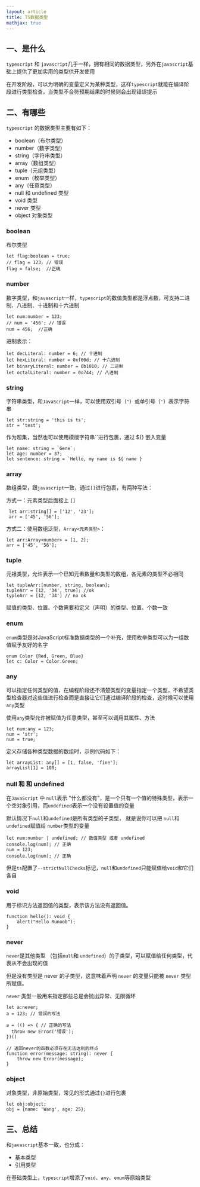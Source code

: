```yaml
---
layout: article
title: TS数据类型
mathjax: true
---
```





## 一、是什么

`typescript` 和 `javascript`几乎一样，拥有相同的数据类型，另外在`javascript`基础上提供了更加实用的类型供开发使用

在开发阶段，可以为明确的变量定义为某种类型，这样`typescript`就能在编译阶段进行类型检查，当类型不合符预期结果的时候则会出现错误提示

## 二、有哪些

`typescript` 的数据类型主要有如下：

- boolean（布尔类型）
- number（数字类型）
- string（字符串类型）
- array（数组类型）
- tuple（元组类型）
- enum（枚举类型）
- any（任意类型）
- null 和 undefined 类型
- void 类型
- never 类型
- object 对象类型

### boolean

布尔类型

```
let flag:boolean = true;
// flag = 123; // 错误
flag = false;  //正确
```

### number

数字类型，和`javascript`一样，`typescript`的数值类型都是浮点数，可支持二进制、八进制、十进制和十六进制

```
let num:number = 123;
// num = '456'; // 错误
num = 456;  //正确
```

进制表示：

```
let decLiteral: number = 6; // 十进制
let hexLiteral: number = 0xf00d; // 十六进制
let binaryLiteral: number = 0b1010; // 二进制
let octalLiteral: number = 0o744; // 八进制
```

### string

字符串类型，和`JavaScript`一样，可以使用双引号（`"`）或单引号（`'`）表示字符串

```
let str:string = 'this is ts';
str = 'test';
```

作为超集，当然也可以使用模版字符串``进行包裹，通过 ${} 嵌入变量

```
let name: string = `Gene`;
let age: number = 37;
let sentence: string = `Hello, my name is ${ name }
```

### array

数组类型，跟`javascript`一致，通过`[]`进行包裹，有两种写法：

方式一：元素类型后面接上 `[]`

```
 let arr:string[] = ['12', '23'];
 arr = ['45', '56'];
```

方式二：使用数组泛型，`Array<元素类型>`：

```
let arr:Array<number> = [1, 2];
arr = ['45', '56'];
```

### tuple

元祖类型，允许表示一个已知元素数量和类型的数组，各元素的类型不必相同

```
let tupleArr:[number, string, boolean]; 
tupleArr = [12, '34', true]; //ok
typleArr = [12, '34'] // no ok
```

赋值的类型、位置、个数需要和定义（声明）的类型、位置、个数一致

### enum

`enum`类型是对JavaScript标准数据类型的一个补充，使用枚举类型可以为一组数值赋予友好的名字

```
enum Color {Red, Green, Blue}
let c: Color = Color.Green;
```

### any

可以指定任何类型的值，在编程阶段还不清楚类型的变量指定一个类型，不希望类型检查器对这些值进行检查而是直接让它们通过编译阶段的检查，这时候可以使用`any`类型

使用`any`类型允许被赋值为任意类型，甚至可以调用其属性、方法

```
let num:any = 123;
num = 'str';
num = true;
```

定义存储各种类型数据的数组时，示例代码如下：

```
let arrayList: any[] = [1, false, 'fine'];
arrayList[1] = 100;
```

### null 和 和 undefined

在`JavaScript` 中 `null`表示 "什么都没有"，是一个只有一个值的特殊类型，表示一个空对象引用，而`undefined`表示一个没有设置值的变量

默认情况下`null`和`undefined`是所有类型的子类型， 就是说你可以把 `null`和 `undefined`赋值给 `number`类型的变量

```
let num:number | undefined; // 数值类型 或者 undefined
console.log(num); // 正确
num = 123;
console.log(num); // 正确
```

但是`ts`配置了`--strictNullChecks`标记，`null`和`undefined`只能赋值给`void`和它们各自

### void

用于标识方法返回值的类型，表示该方法没有返回值。

```
function hello(): void {
    alert("Hello Runoob");
}
```

### never

`never`是其他类型 （包括`null`和 `undefined`）的子类型，可以赋值给任何类型，代表从不会出现的值

但是没有类型是 never 的子类型，这意味着声明 `never` 的变量只能被 `never` 类型所赋值。

`never` 类型一般用来指定那些总是会抛出异常、无限循环

```
let a:never;
a = 123; // 错误的写法

a = (() => { // 正确的写法
  throw new Error('错误');
})()

// 返回never的函数必须存在无法达到的终点
function error(message: string): never {
    throw new Error(message);
}
```

### object

对象类型，非原始类型，常见的形式通过`{}`进行包裹

```
let obj:object;
obj = {name: 'Wang', age: 25};
```

## 三、总结

和`javascript`基本一致，也分成：

- 基本类型
- 引用类型

在基础类型上，`typescript`增添了`void`、`any`、`emum`等原始类型
